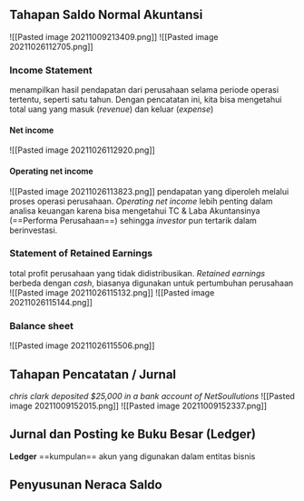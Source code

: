 
## Tahapan Saldo Normal Akuntansi
![[Pasted image 20211009213409.png]]
![[Pasted image 20211026112705.png]]
### Income Statement
menampilkan hasil pendapatan dari perusahaan selama periode operasi tertentu, seperti satu tahun. 
Dengan pencatatan ini, kita bisa mengetahui total uang yang masuk (*revenue*) dan keluar (*expense*)
#### Net income
![[Pasted image 20211026112920.png]]
#### Operating net income
![[Pasted image 20211026113823.png]]
pendapatan yang diperoleh melalui proses operasi perusahaan. *Operating net income* lebih penting dalam analisa keuangan karena bisa mengetahui TC & Laba Akuntansinya (==Performa Perusahaan==) sehingga *investor* pun tertarik dalam berinvestasi.

### Statement of Retained Earnings
total profit perusahaan yang tidak didistribusikan. *Retained earnings* berbeda dengan *cash*, biasanya digunakan untuk pertumbuhan perusahaan
![[Pasted image 20211026115132.png]]
![[Pasted image 20211026115144.png]]

### Balance sheet
![[Pasted image 20211026115506.png]]


## Tahapan Pencatatan / Jurnal
*chris clark deposited $25,000 in a bank account of NetSoullutions*
![[Pasted image 20211009152015.png]]
![[Pasted image 20211009152337.png]]

## Jurnal dan Posting ke Buku Besar (Ledger)
**Ledger** ==kumpulan== akun yang digunakan dalam entitas bisnis

## Penyusunan Neraca Saldo
